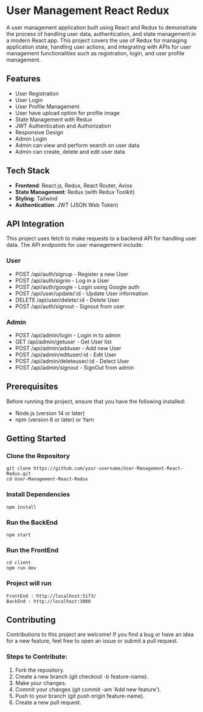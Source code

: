 # User Management React Redux

A user management application built using React and Redux to demonstrate the process of handling user data, authentication, and state management in a modern React app. This project covers the use of Redux for managing application state, handling user actions, and integrating with APIs for user management functionalities such as registration, login, and user profile management.

## Features

- User Registration
- User Login
- User Profile Management
- User have upload option for profile image
- State Management with Redux
- JWT Authentication and Authorization
- Responsive Design
- Admin Login
- Admin can view and perform search on user data
- Admin can create, delete and edit user data


## Tech Stack

- **Frontend**: React.js, Redux, React Router, Axios
- **State Management**: Redux (with Redux Toolkit)
- **Styling**: Tailwind
- **Authentication**: JWT (JSON Web Token)

## API Integration
This project uses fetch to make requests to a backend API for handling user data. The API endpoints for user management include:

### User
- POST /api/auth/signup - Register a new User
- POST /api/auth/signin - Log in a User
- POST /api/auth/google - Login using Google auth
- POST /api/user/update/:id - Update User information
- DELETE /api/user/delete/:id - Delete User
- POST /api/auth/signout - Signout from user


### Admin

- POST /api/admin/login - Login in to admin
- GET /api/admin/getuser  - Get User list
- POST /api/admin/adduser  - Add new User
- POST /api/admin/edituser/:id  - Edit User
- POST /api/admin/deleteuser/:id  - Delect User
- POST /api/admin/signout  - SignOut from admin

## Prerequisites

Before running the project, ensure that you have the following installed:

- Node.js (version 14 or later)
- npm (version 6 or later) or Yarn

## Getting Started

### Clone the Repository
    git clone https://github.com/your-username/User-Management-React-Redux.git
    cd User-Management-React-Redux
### Install Dependencies
    npm install
### Run the BackEnd
    npm start
### Run the FrontEnd
    cd client
    npm run dev

### Project will run 
    FrontEnd : http://localhost:5173/
    BackEnd : http://localhost:3000

## Contributing
Contributions to this project are welcome! If you find a bug or have an idea for a new feature, feel free to open an issue or submit a pull request.

### Steps to Contribute:
  1. Fork the repository.
  2. Create a new branch (git checkout -b feature-name).
  3. Make your changes.
  4. Commit your changes (git commit -am 'Add new feature').
  5. Push to your branch (git push origin feature-name).
  6. Create a new pull request.
